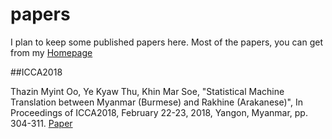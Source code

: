 # papers
I plan to keep some published papers here.
Most of the papers, you can get from my [Homepage](https://sites.google.com/site/yekyawthunlp/)

##ICCA2018

Thazin Myint Oo, Ye Kyaw Thu, Khin Mar Soe, "Statistical Machine Translation between Myanmar (Burmese) and Rakhine (Arakanese)", In Proceedings of ICCA2018, February 22-23, 2018, Yangon, Myanmar, pp. 304-311. [Paper](https://github.com/ye-kyaw-thu/papers/blob/master/ICCA2018/16050.camrea-ready.pdf)
